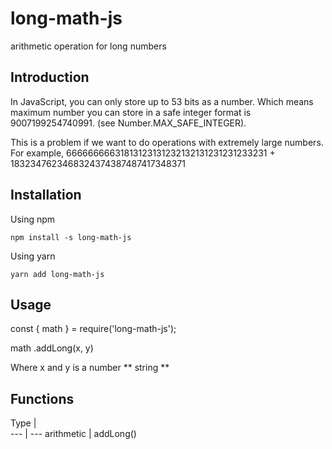 # long-math-js
arithmetic operation for long numbers

## Introduction

In JavaScript, you can only store up to 53 bits as a number. Which means maximum number you can store in a safe integer format is 9007199254740991. (see Number.MAX_SAFE_INTEGER).

This is a problem if we want to do operations with extremely large numbers. For example,
66666666631813123131232132131231231233231 + 1832347623468324374387487417348371

## Installation
Using npm
```
npm install -s long-math-js
```

Using yarn
```
yarn add long-math-js
```

## Usage
const { math }  = require('long-math-js');

math
  .addLong(x, y)

Where x and y is a number ** string **

## Functions

Type |  
--- | --- 
arithmetic | addLong()
